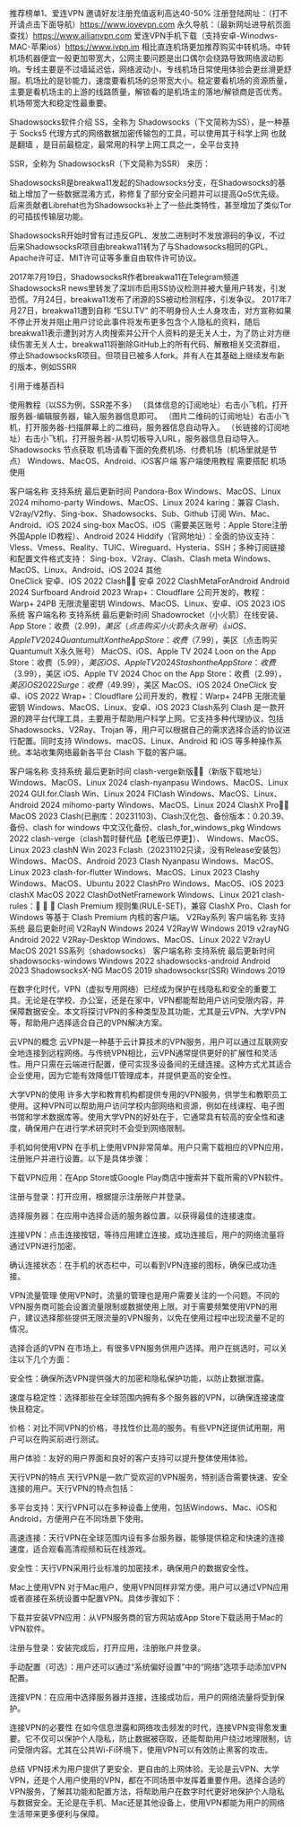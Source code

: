 推荐榜单1、爱连VPN 邀请好友注册充值返利高达40-50% 
注册登陆网址：（打不开请点击下面导航）https://www.iovevpn.com
永久导航：（最新网址进导航页面查找）https://www.ailianvpn.com
爱连VPN手机下载（支持安卓-Winodws-MAC-苹果ios）https://www.ivpn.im
相比直连机场更加推荐购买中转机场。中转机场机器便宜一般更加带宽大，公网主要问题是出口偶尔会绕路导致网络波动影响。专线主要是不过墙延迟低，网络波动小，专线机场日常使用体验会更丝滑更舒服。机场比的是钞能力，速度要看机场的总带宽大小。稳定要看机场的资源质量，主要是看机场主的上游的线路质量，解锁看的是机场主的落地/解锁商是否优秀。机场带宽大和稳定性最重要。

Shadowsocks软件介绍
SS，全称为 Shadowsocks（下文简称为SS），是一种基于 Socks5 代理方式的网络数据加密传输包的工具，可以使用其于科学上网 也就是翻墙 ，是目前最稳定，最常用的科学上网工具之一，全平台支持

SSR，全称为 ShadowsocksR（下文简称为SSR） 来历：

ShadowsocksR是breakwa11发起的Shadowsocks分支，在Shadowsocks的基础上增加了一些数据混淆方式，称修复了部分安全问题并可以提高QoS优先级。后来贡献者Librehat也为Shadowsocks补上了一些此类特性，甚至增加了类似Tor的可插拔传输层功能。

ShadowsocksR开始时曾有过违反GPL、发放二进制时不发放源码的争议，不过后来ShadowsocksR项目由breakwa11转为了与Shadowsocks相同的GPL、Apache许可证、MIT许可证等多重自由软件许可协议。

2017年7月19日，ShadowsocksR作者breakwa11在Telegram频道ShadowsocksR news里转发了深圳市启用SS协议检测并被大量用户转发，引发恐慌。7月24日，breakwa11发布了闭源的SS被动检测程序，引发争议。 2017年7月27日，breakwa11遭到自称 “ESU.TV” 的不明身份人士人身攻击，对方宣称如果不停止开发并阻止用户讨论此事件将发布更多包含个人隐私的资料，随后breakwa11表示遭到对方人肉搜索并公开个人资料的是无关人士，为了防止对方继续伤害无关人士，breakwa11将删除GitHub上的所有代码、解散相关交流群组，停止ShadowsocksR项目。但项目已被多人fork。并有人在其基础上继续发布新的版本，例如SSRR

引用于维基百科

使用教程（以SS为例，SSR差不多）
（具体信息的订阅地址）右击小飞机，打开服务器-编辑服务器，输入服务器信息即可。
（图片二维码的订阅地址）右击小飞机，打开服务器-扫描屏幕上的二维码，服务器信息自动导入。
（长链接的订阅地址）右击小飞机，打开服务器-从剪切板导入URL，服务器信息自动导入。
Shadowsocks 节点获取
机场请看下面的免费机场、付费机场（机场里就是节点）
Windows、MacOS、Android、iOS客户端
客户端使用教程 需要搭配 机场 使用

客户端名称	支持系统	最后更新时间
Pandora-Box	Windows、MacOS、Linux	2024
mihomo-party	Windows、MacOS、Linux	2024
karing：兼容 Clash、V2ray/V2fly、Sing-box、Shadowsocks、Sub、Github 订阅	Win、Mac、Android、iOS	2024
sing-box	MacOS、iOS（需要美区账号：Apple Store注册外国Apple ID教程）、Android	2024
Hiddify（官网地址）：全面的协议支持：Vless、Vmess、Reality、TUIC、Wireguard、Hysteria、SSH；多种订阅链接和配置文件格式支持： Sing-box、V2ray、Clash、Clash meta	Windows、MacOS、Linux、Android、iOS	2024
其他	
OneClick	安卓、iOS	2022
Clash👍🏻	安卓	2022
ClashMetaForAndroid	Android	2024
Surfboard	Android	2023
Wrap+：Cloudflare 公司开发的，教程：Warp+ 24PB 无限流量密钥	Windows、MacOS、Linux、安卓、iOS	2023
iOS系统
客户端名称	支持系统	最后更新时间
Shadowrocket（小火箭）在线安装、App Store：收费（$2.99)，美区（点击购买小火箭永久账号）👍	iOS、Apple TV	2024
Quantumult X on the App Store：收费（$7.99），美区（点击购买Quantumult X永久账号）	MacOS、iOS、Apple TV	2024
Loon on the App Store：收费（$5.99），美区	iOS、Apple TV	2024
Stash on the App Store：收费（$3.99），美区	iOS、Apple TV	2024
Choc on the App Store：收费（$2.99），美区	iOS	2022
Surge：收费（$49.99），美区	MacOS、iOS	2024
OneClick	安卓、iOS	2022
Wrap+：Cloudflare 公司开发的，教程：Warp+ 24PB 无限流量密钥	Windows、MacOS、Linux、安卓、iOS	2023
Clash系列
Clash 是一款开源的跨平台代理工具，主要用于帮助用户科学上网。它支持多种代理协议，包括 Shadowsocks、V2Ray、Trojan 等，用户可以根据自己的需求选择合适的协议进行配置。同时支持 Windows、macOS、Linux、Android 和 iOS 等多种操作系统。本站收集网络最新各平台 Clash 下载的客户端。

客户端名称	支持系统	最后更新时间
clash-verge新版👍🏻（新版下载地址）	Windows、MacOS、Linux	2024
clash-nyanpasu	Windows、MacOS、Linux	2024
GUI.for.Clash	Win、Linux	2024
FlClash	Windows、MacOS、Linux、Android	2024
mihomo-party	Windows、MacOS、Linux	2024
ClashX Pro👍🏻	MacOS	2023
Clash(已删库：20231103)、Clash汉化包、备份版本：0.20.39、备份、clash for windows 中文汉化备份、clash_for_windows_pkg	Windows	2022
clash-verge（clash暂时替代品【老版已停更】）、	Windows、MacOS、Linux	2023
clashN	Win	2023
Fclash（20231102只读，没有Release安装包）	Windows、MacOS、Android	2023
Clash Nyanpasu	Windows、MacOS、Linux	2023
clash-for-flutter	Windows、MacOS、Linux	2023
Clashy	Windows、MacOS、Ubuntu	2022
ClashPro	Windows、MacOS、iOS	2023
clashX	MacOS	2022
ClashDotNetFramework	Windows、Linux	2021
clash-rules：🦄️ 🎃 👻 Clash Premium 规则集(RULE-SET)，兼容 ClashX Pro、Clash for Windows 等基于 Clash Premium 内核的客户端。
V2Ray系列
客户端名称	支持系统	最后更新时间
V2RayN	Windows	2024
V2RayW	Windows	2019
v2rayNG	Android	2022
V2Ray-Desktop	Windows、MacOS、Linux	2022
V2rayU	MacOS	2021
SS系列（shadowsocks）
客户端名称	支持系统	最后更新时间
shadowsocks-windows	Windows	2022
shadowsocks-android	Android	2023
ShadowsocksX-NG	MacOS	2019
shadowsocksr(SSR)	Windows	2019

在数字化时代，VPN（虚拟专用网络）已经成为保护在线隐私和安全的重要工具。无论是在学校、办公室，还是在家中，VPN都能帮助用户访问受限内容，并保障数据安全。本文将探讨VPN的多种类型及其功能，尤其是云VPN、大学VPN等，帮助用户选择适合自己的VPN解决方案。

云VPN的概念
云VPN是一种基于云计算技术的VPN服务，用户可以通过互联网安全地连接到远程网络。与传统VPN相比，云VPN通常提供更好的扩展性和灵活性。用户只需在云端进行配置，便可实现多设备间的无缝连接。这种方式尤其适合企业使用，因为它能有效降低IT管理成本，并提供更高的安全性。

大学VPN的使用
许多大学和教育机构都提供专用的VPN服务，供学生和教职员工使用。这种VPN可以帮助用户访问学校内部网络和资源，例如在线课程、电子图书馆和学术数据库等。使用大学VPN的好处在于，它通常具有较高的安全性和速度，确保用户在进行学术研究时不会受到网络限制。

手机如何使用VPN
在手机上使用VPN非常简单。用户只需下载相应的VPN应用，注册账户并进行设置。以下是具体步骤：

下载VPN应用：在App Store或Google Play商店中搜索并下载所需的VPN软件。

注册与登录：打开应用，根据提示注册账户并登录。

选择服务器：在应用中选择合适的服务器位置，以获得最佳的连接速度。

连接VPN：点击连接按钮，等待应用建立连接。成功连接后，用户的网络流量将通过VPN进行加密。

确认连接状态：在手机的状态栏中，可以看到VPN连接的图标，确保已成功连接。

VPN流量管理
使用VPN时，流量的管理也是用户需要关注的一个问题。不同的VPN服务商可能会设置流量限制或数据使用上限。对于需要频繁使用VPN的用户，建议选择那些提供无限流量的VPN服务，以免在使用过程中出现流量不足的情况。

选择合适的VPN
在市场上，有很多VPN服务供用户选择。用户在挑选时，可以关注以下几个方面：

安全性：确保所选VPN提供强大的加密和隐私保护功能，以防止数据泄露。

速度与稳定性：选择那些在全球范围内拥有多个服务器的VPN，以确保连接速度快且稳定。

价格：对比不同VPN的价格，寻找性价比高的服务。有些VPN还提供试用期，用户可以在购买前进行测试。

用户体验：友好的用户界面和良好的客户支持可以提升整体使用体验。

天行VPN的特点
天行VPN是一款广受欢迎的VPN服务，特别适合需要快速、安全连接的用户。天行VPN的特点包括：

多平台支持：天行VPN可以在多种设备上使用，包括Windows、Mac、iOS和Android，方便用户在不同场景下使用。

高速连接：天行VPN在全球范围内设有多台服务器，能够提供稳定和快速的连接速度，适合观看高清视频和玩在线游戏。

安全性：天行VPN采用行业标准的加密技术，确保用户的数据安全性。

Mac上使用VPN
对于Mac用户，使用VPN同样非常方便。用户可以通过VPN应用或者直接在系统设置中配置VPN。具体步骤如下：

下载并安装VPN应用：从VPN服务商的官方网站或App Store下载适用于Mac的VPN软件。

注册与登录：安装完成后，打开应用，注册账户并登录。

手动配置（可选）：用户还可以通过“系统偏好设置”中的“网络”选项手动添加VPN配置。

连接VPN：在应用中选择服务器并连接，连接成功后，用户的网络流量将受到保护。

连接VPN的必要性
在如今信息泄露和网络攻击频发的时代，连接VPN变得愈发重要。它不仅可以保护个人隐私，防止数据被窃取，还能帮助用户绕过地理限制，访问受限内容。尤其在公共Wi-Fi环境下，使用VPN可以有效防止黑客的攻击。

总结
VPN技术为用户提供了更安全、更自由的上网体验。无论是云VPN、大学VPN，还是个人用户使用的VPN，都在不同场景中发挥着重要作用。选择合适的VPN服务，了解其功能和配置方法，将帮助用户在数字时代更好地保护个人隐私与数据安全。无论是在手机、Mac还是其他设备上，使用VPN都能为用户的网络生活带来更多便利与保障。
